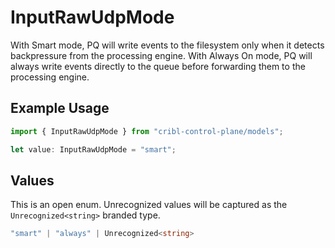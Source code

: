 # InputRawUdpMode

With Smart mode, PQ will write events to the filesystem only when it detects backpressure from the processing engine. With Always On mode, PQ will always write events directly to the queue before forwarding them to the processing engine.

## Example Usage

```typescript
import { InputRawUdpMode } from "cribl-control-plane/models";

let value: InputRawUdpMode = "smart";
```

## Values

This is an open enum. Unrecognized values will be captured as the `Unrecognized<string>` branded type.

```typescript
"smart" | "always" | Unrecognized<string>
```